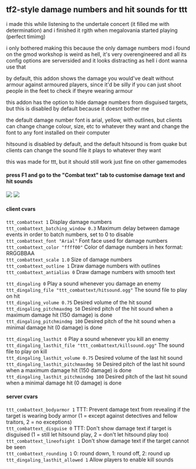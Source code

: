 ## tf2-style damage numbers and hit sounds for ttt

i made this while listening to the undertale concert (it filled me with determination) and i finished it rgith when megalovania started playing (perfect timimg)

i only bothered making this because the only damage numbers mod i found on the gmod workshop is weird as hell, it's very overengineered and all its config options are serversided and it looks distracting as hell i dont wanna use that

by default, this addon shows the damage you would've dealt without armour against armoured players, since it'd be silly if you can just shoot people in the feet to check if theyre wearing armour

this addon has the option to hide damage numbers from disguised targets, but this is disabled by default because it doesnt bother me

the default damage number font is arial, yellow, with outlines, but clients can change change colour, size, etc to whatever they want and change the font to any font installed on their computer

hitsound is disabled by default, and the default hitsound is from quake but clients can change the sound file it plays to whatever they want

this was made for ttt, but it should still work just fine on other gamemodes

#### press F1 and go to the "Combat text" tab to customise damage text and hit sounds

![](https://user-images.githubusercontent.com/52103358/104728539-fba8d980-5771-11eb-99a9-7f6a18c943af.png)
![](https://user-images.githubusercontent.com/52103358/104728561-08c5c880-5772-11eb-9381-85ce170fd8d1.png)

#### client cvars
`ttt_combattext 1` Display damage numbers  
`ttt_combattext_batching_window 0.3` Maximum delay between damage events in order to batch numbers, set to 0 to disable  
`ttt_combattext_font "Arial"` Font face used for damage numbers  
`ttt_combattext_color "ffff00"` Color of damage numbers in hex format: RRGGBBAA  
`ttt_combattext_scale 1.0` Size of damage numbers  
`ttt_combattext_outline 1` Draw damage numbers with outlines  
`ttt_combattext_antialias 0` Draw damage numbers with smooth text  

`ttt_dingaling 0` Play a sound whenever you damage an enemy  
`ttt_dingaling_file "ttt_combattext/hitsound.ogg"` The sound file to play on hit  
`ttt_dingaling_volume 0.75` Desired volume of the hit sound  
`ttt_dingaling_pitchmaxdmg 50` Desired pitch of the hit sound when a maximum damage hit (150 damage) is done  
`ttt_dingaling_pitchmindmg 100` Desired pitch of the hit sound when a minimal damage hit (0 damage) is done  

`ttt_dingaling_lasthit 0` Play a sound whenever you kill an enemy  
`ttt_dingaling_lasthit_file "ttt_combattext/killsound.ogg"` The sound file to play on kill  
`ttt_dingaling_lasthit_volume 0.75` Desired volume of the last hit sound  
`ttt_dingaling_lasthit_pitchmaxdmg 50` Desired pitch of the last hit sound when a maximum damage hit (150 damage) is done  
`ttt_dingaling_lasthit_pitchmindmg 100` Desired pitch of the last hit sound when a minimal damage hit (0 damage) is done  

#### server cvars
`ttt_combattext_bodyarmor 1` TTT: Prevent damage text from revealing if the target is wearing body armor (1 = except against detectives and fellow traitors, 2 = no exceptions)  
`ttt_combattext_disguise 0` TTT: Don't show damage text if target is disguised (1 = still let hitsound play, 2 = don't let hitsound play too)  
`ttt_combattext_lineofsight 1` Don't show damage text if the target cannot be seen  
`ttt_combattext_rounding 1` 0: round down, 1: round off, 2: round up  
`ttt_dingaling_lasthit_allowed 1` Allow players to enable kill sounds  
